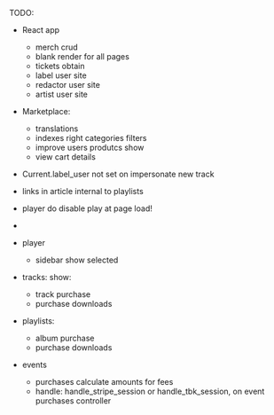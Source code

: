 TODO:

  + React app
    + merch crud
    + blank render for all pages
    + tickets obtain
    + label user site
    + redactor user site
    + artist user site

  + Marketplace: 
    + translations
    + indexes right categories filters
    + improve users produtcs show
    + view cart details

  + Current.label_user not set on impersonate new track
  
  + links in article internal to playlists
  + player do disable play at page load!
  + 
  + player
    + sidebar show selected

  + tracks: 
    show:
    + track purchase
    + purchase downloads

  + playlists:
    + album purchase
    + purchase downloads

  + events
    + purchases calculate amounts for fees
    + handle: handle_stripe_session or handle_tbk_session, on event purchases controller